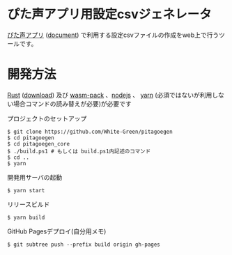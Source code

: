 # ぴた声アプリ用設定csvジェネレータ

[ぴた声アプリ](https://www.ah-soft.com/trial/pitagoe.html) ([document](https://www.ah-soft.com/pitagoe/app/guide/)) で利用する設定csvファイルの作成をweb上で行うツールです。

# 開発方法

[Rust](https://www.rust-lang.org/ja/) ([download](https://rustup.rs)) 及び [wasm-pack](https://github.com/rustwasm/wasm-pack) 、[nodejs](https://nodejs.org/ja/) 、 [yarn](https://yarnpkg.com/) (必須ではないが利用しない場合コマンドの読み替えが必要)が必要です

プロジェクトのセットアップ
```shell
$ git clone https://github.com/White-Green/pitagoegen
$ cd pitagoegen
$ cd pitagoegen_core
$ ./build.ps1 # もしくは build.ps1内記述のコマンド
$ cd ..
$ yarn
```

開発用サーバの起動
```shell
$ yarn start
```

リリースビルド
```shell
$ yarn build
```

GitHub Pagesデプロイ(自分用メモ)
```shell
$ git subtree push --prefix build origin gh-pages
```